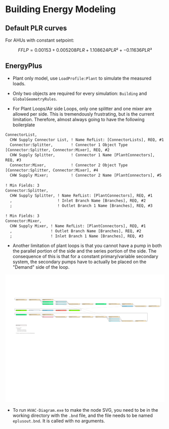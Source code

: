# Building Energy Modeling

## Default PLR curves

For AHUs with constant setpoint:

$$ FFLP = 0.00153 + 0.005208 PLR + 1.108624 PLR² + -0.11636 PLR³ $$


## EnergyPlus

- Plant only model, use `LoadProfile:Plant` to simulate the measured
  loads.

- Only two objects are required for every simulation: `Building` and
  `GlobalGeometryRules`.

- For Plant Loops/Air side Loops, only one splitter and one mixer are
  allowed per side. This is tremendously frustrating, but is the current
  limitation. Therefore, almost always going to have the following
  boilerplate

```idf
ConnectorList,
  CHW Supply Connector List, ! Name RefList: [ConnectorLists], REQ, #1
  Connector:Splitter,        ! Connector 1 Object Type [Connector:Splitter, Connector:Mixer], REQ, #2
  CHW Supply Splitter,       ! Connector 1 Name [PlantConnectors], REQ, #3
  Connector:Mixer,           ! Connector 2 Object Type [Connector:Splitter, Connector:Mixer], #4
  CHW Supply Mixer;          ! Connector 2 Name [PlantConnectors], #5

! Min Fields: 3
Connector:Splitter,
  CHW Supply Splitter, ! Name RefList: [PlantConnectors], REQ, #1
  ,                    ! Inlet Branch Name [Branches], REQ, #2
  ;                    ! Outlet Branch 1 Name [Branches], REQ, #3

! Min Fields: 3
Connector:Mixer,
  CHW Supply Mixer, ! Name RefList: [PlantConnectors], REQ, #1
  ,                 ! Outlet Branch Name [Branches], REQ, #2
  ;                 ! Inlet Branch 1 Name [Branches], REQ, #3

```

- Another limitation of plant loops is that you cannot have a pump in
  both the parallel portion of the side and the series portion of the
  side. The consequence of this is that for a constant primary/variable
  secondary system, the secondary pumps have to actually be placed on
  the "Demand" side of the loop.

![Figure](img/constant-pri-variable-sec-energyplus.svg)

- To run `HVAC-Diagram.exe` to make the node SVG, you need to be in the
  working directory with the `.bnd` file, and the file needs to be named
  `eplusout.bnd`. It is called with no arguments.


